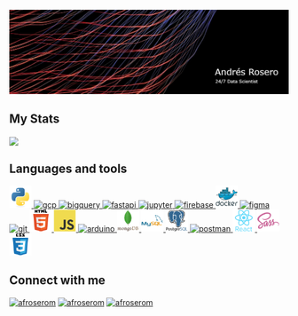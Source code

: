 <p align=center>
	<img src="assets/github_header.jpg"/>
</p>

## My Stats
<a href="https://github.com/anuraghazra/github-readme-stats">
  <img align="center" src="https://github-readme-stats.vercel.app/api?username=afroserom&show_icons=true&count_private=true&include_all_commits=true" />
</a>

## Languages and tools
<p align="left"> <a href="https://www.python.org" target="_blank"> <img src="https://raw.githubusercontent.com/devicons/devicon/master/icons/python/python-original.svg" alt="python" width="40" height="40"/> </a> <a href="https://cloud.google.com" target="_blank"> <img src="https://www.vectorlogo.zone/logos/google_cloud/google_cloud-icon.svg" alt="gcp" width="40" height="40"/> </a> <a href="https://www.console.google.com/css/" target="_blank"> <img src="https://www.vectorlogo.zone/logos/google_bigquery/google_bigquery-ar21.svg" alt="bigquery" height="40"/> </a> <a href="https://fastapi.tiangolo.com" target="_blank"> <img src="https://fastapi.tiangolo.com/img/logo-margin/logo-teal.png" alt="fastapi" height="40"/> </a> 
<a href="https://jupyter.org/" target="_blank"> <img src="https://www.vectorlogo.zone/logos/jupyter/jupyter-ar21.svg" alt="jupyter" height="40"/> </a> <a href="https://firebase.google.com/" target="_blank"> <img src="https://www.vectorlogo.zone/logos/firebase/firebase-icon.svg" alt="firebase" width="40" height="40"/> </a> <a href="https://www.docker.com/" target="_blank"> <img src="https://raw.githubusercontent.com/devicons/devicon/master/icons/docker/docker-original-wordmark.svg" alt="docker" width="40" height="40"/> </a> <a href="https://www.figma.com/" target="_blank"> <img src="https://www.vectorlogo.zone/logos/figma/figma-icon.svg" alt="figma" width="40" height="40"/> </a> <a href="https://git-scm.com/" target="_blank"> <img src="https://www.vectorlogo.zone/logos/git-scm/git-scm-icon.svg" alt="git" width="40" height="40"/> </a> <a href="https://www.w3.org/html/" target="_blank"> <img src="https://raw.githubusercontent.com/devicons/devicon/master/icons/html5/html5-original-wordmark.svg" alt="html5" width="40" height="40"/> </a> <a href="https://developer.mozilla.org/en-US/docs/Web/JavaScript" target="_blank"> <img src="https://raw.githubusercontent.com/devicons/devicon/master/icons/javascript/javascript-original.svg" alt="javascript" width="40" height="40"/> </a><a href="https://arduino.cc" target="_blank"> <img src="https://www.vectorlogo.zone/logos/arduino/arduino-ar21.svg" alt="arduino" height="40"/> </a> <a href="https://www.mongodb.com/" target="_blank"> <img src="https://raw.githubusercontent.com/devicons/devicon/master/icons/mongodb/mongodb-original-wordmark.svg" alt="mongodb" width="40" height="40"/> </a> <a href="https://www.mysql.com/" target="_blank"> <img src="https://raw.githubusercontent.com/devicons/devicon/master/icons/mysql/mysql-original-wordmark.svg" alt="mysql" width="40" height="40"/> </a> <a href="https://www.postgresql.org" target="_blank"> <img src="https://raw.githubusercontent.com/devicons/devicon/master/icons/postgresql/postgresql-original-wordmark.svg" alt="postgresql" width="40" height="40"/> </a> <a href="https://postman.com" target="_blank"> <img src="https://www.vectorlogo.zone/logos/getpostman/getpostman-icon.svg" alt="postman" width="40" height="40"/> </a> <a href="https://reactjs.org/" target="_blank"> <img src="https://raw.githubusercontent.com/devicons/devicon/master/icons/react/react-original-wordmark.svg" alt="react" width="40" height="40"/> </a> <a href="https://sass-lang.com" target="_blank"> <img src="https://raw.githubusercontent.com/devicons/devicon/master/icons/sass/sass-original.svg" alt="sass" width="40" height="40"/> </a> <a href="https://www.w3schools.com/css/" target="_blank"> <img src="https://raw.githubusercontent.com/devicons/devicon/master/icons/css3/css3-original-wordmark.svg" alt="css3" width="40" height="40"/> </a></p>

## Connect with me
<p align="left">
<a href="https://www.facebook.com/andres.rosero.52" target="blank"><img align="center" src="https://cdn.jsdelivr.net/npm/simple-icons@3.0.1/icons/facebook.svg" alt="afroserom" height="30" width="40" /></a>
<a href="https://www.instagram.com/afroserom" target="blank"><img align="center" src="https://cdn.jsdelivr.net/npm/simple-icons@3.0.1/icons/instagram.svg" alt="afroserom" height="30" width="40" /></a>
<a href="https://www.linkedin.com/in/afroserom" target="blank"><img align="center" src="https://cdn.jsdelivr.net/npm/simple-icons@v3/icons/linkedin.svg" alt="afroserom" height="30" width="40" /></a>
